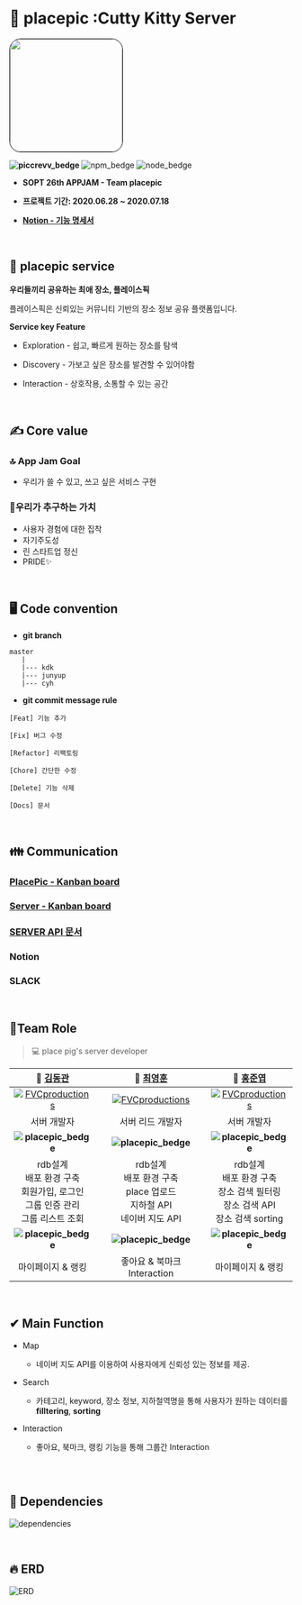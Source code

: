 
# 🐷 placepic :Cutty Kitty Server
<img style="border: 1px solid black !important; border-radius:20px;" src="https://avatars2.githubusercontent.com/u/67547341?s=200&v=4" width="200px" />

<br />

**![piccrevv_bedge](https://img.shields.io/badge/placepic-piccrevv-F65C6C)**
![npm_bedge](https://img.shields.io/badge/npm-6.13.7-blue)
![node_bedge](https://img.shields.io/badge/node-13.11.0-brightgreen)



* <b> SOPT 26th APPJAM - Team **placepic** </b>
    
* <b> 프로젝트 기간: 2020.06.28 ~ 2020.07.18 </b>

* <b> [Notion - 기능 명세서](https://www.notion.so/Server-Part-d88e5572975b4d4d89128f1bfc10b780) </b>

<br>


## 📍 placepic service

 <b>우리들끼리 공유하는 최애 장소, 플레이스픽 </b>

 플레이스픽은 신뢰있는 커뮤니티 기반의 장소 정보 공유 플랫폼입니다. 

 **Service key Feature**
  * Exploration - 쉽고, 빠르게 원하는 장소를 탐색

  * Discovery - 가보고 싶은 장소를 발견할 수 있어야함

  * Interaction - 상호작용, 소통할 수 있는 공간

<br />

## ✍ Core value

### 🔝 App Jam Goal
* 우리가 쓸 수 있고, 쓰고 싶은 서비스 구현

### 👥우리가 추구하는 가치
* 사용자 경험에 대한 집착 
* 자기주도성
* 린 스타트업 정신
* PRIDE✨

<br />

## 🖥 Code convention
 
- **git branch**

```
master
   |
   |--- kdk
   |--- junyup
   |--- cyh
```

- **git commit message rule** 
```
[Feat] 기능 추가

[Fix] 버그 수정

[Refactor] 리팩토링

[Chore] 간단한 수정

[Delete] 기능 삭제

[Docs] 문서
```

<br />

## 👪 Communication

### [PlacePic - Kanban board](https://github.com/orgs/placepic/projects/1)

### [Server - Kanban board](https://github.com/placepic/placepic_server/projects/1)

### [SERVER API 문서](https://github.com/placepic/placepic_server/wiki)

### Notion

### SLACK


<br />

## 🤝Team Role
  
> 💻 place pig's server developer 

| **🙋 [김동관](https://github.com/dk-master)** | **🙋‍ [최영훈](https://github.com/dudgns3tp)** | **🙋‍ [홍준엽](https://github.com/junyup0319)** |
| :---: |:---:| :---:|
| [![FVCproductions](https://avatars3.githubusercontent.com/u/61861809?s=460&u=f834deb744174671e44ea2b579f8bfe22e280de2&v=4)]()    | [![FVCproductions](https://avatars1.githubusercontent.com/u/40652160?s=460&u=9cd767fc9ae0adc0948fec0fb7c4fe126a64ffae&v=4)]() | [![FVCproductions](https://avatars2.githubusercontent.com/u/39546874?s=460&u=049590b1c31828d01c5555b4c34d1c414a0711ba&v=4)]()  |
| 서버 개발자 | 서버 리드 개발자| 서버 개발자|
|  **![placepic_bedge](https://img.shields.io/badge/placepic-sprint1-F65C6C)** | **![placepic_bedge](https://img.shields.io/badge/placepic-sprint1-F65C6C)** | **![placepic_bedge](https://img.shields.io/badge/placepic-sprint1-F65C6C)** |
|rdb설계  <br /> 배포 환경 구축 <br /> 회원가입, 로그인 <br /> 그룹 인증 관리 <br /> 그룹 리스트 조회  <br />|rdb설계 <br /> 배포 환경 구축 <br /> place 업로드 <br /> 지하철 API <br /> 네이버 지도 API |rdb설계 <br /> 배포 환경 구축 <br /> 장소 검색 필터링 <br /> 장소 검색 API <br /> 장소 검색 sorting|
| **![placepic_bedge](https://img.shields.io/badge/placepic-sprint2-363636)**| **![placepic_bedge](https://img.shields.io/badge/placepic-sprint2-363636)**| **![placepic_bedge](https://img.shields.io/badge/placepic-sprint2-363636)**|
|마이페이지 & 랭킹|좋아요 & 북마크 Interaction|마이페이지 & 랭킹| 
  
<br />

## ✔ Main Function
- Map
    - 네이버 지도 API를 이용하여 사용자에게 신뢰성 있는 정보를 제공.
    
- Search
    - 카테고리, keyword, 장소 정보, 지하철역명을 통해 사용자가 원하는 데이터를 **filltering**, **sorting** 
    
- Interaction
   - 좋아요, 북마크, 랭킹 기능을 통해 그룹간 Interaction

## 

<br />

## 📖 Dependencies 

![dependencies](https://github.com/placepic/placepic_server/blob/master/public/images/dependencies.png?raw=true)

<br />

## 🔥 ERD
![ERD](https://github.com/placepic/placepic_server/blob/master/public/images/ERD_FINAL_REAL.png?raw=true)

<br />
